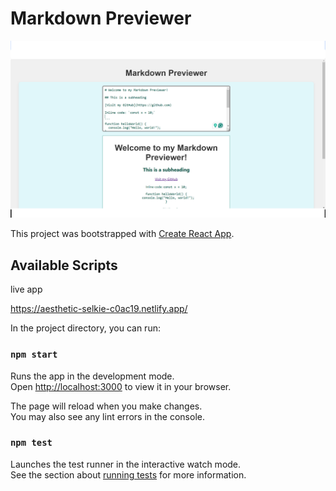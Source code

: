 # Markdown Previewer

![Screenshot](screenshot.png)

This project was bootstrapped with [Create React App](https://github.com/facebook/create-react-app).

## Available Scripts

live app

https://aesthetic-selkie-c0ac19.netlify.app/

In the project directory, you can run:

### `npm start`

Runs the app in the development mode.\
Open [http://localhost:3000](http://localhost:3000) to view it in your browser.

The page will reload when you make changes.\
You may also see any lint errors in the console.

### `npm test`

Launches the test runner in the interactive watch mode.\
See the section about [running tests](https://facebook.github.io/create-react-app/docs/running-tests) for more information.